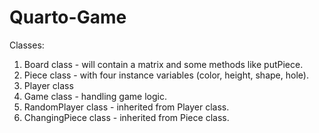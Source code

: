 # Quarto-Game
Classes:
1. Board class - will contain a matrix and some methods like putPiece.
2. Piece class - with four instance variables (color, height, shape, hole).
3. Player class
4. Game class - handling game logic.
5. RandomPlayer class - inherited from Player class.
6. ChangingPiece class - inherited from Piece class.
